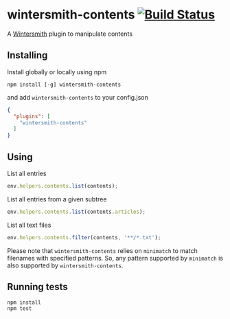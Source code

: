 # wintersmith-contents [![Build Status](https://travis-ci.org/xavierdutreilh/wintersmith-contents.svg?branch=master)](https://travis-ci.org/xavierdutreilh/wintersmith-contents)

A [Wintersmith](https://github.com/jnordberg/wintersmith) plugin to manipulate contents

## Installing

Install globally or locally using npm

```
npm install [-g] wintersmith-contents
```

and add `wintersmith-contents` to your config.json

```json
{
  "plugins": [
    "wintersmith-contents"
  ]
}
```

## Using

List all entries

```javascript
env.helpers.contents.list(contents);
```

List all entries from a given subtree

```javascript
env.helpers.contents.list(contents.articles);
```

List all text files

```javascript
env.helpers.contents.filter(contents, '**/*.txt');
```

Please note that `wintersmith-contents` relies on `minimatch` to match filenames with specified patterns. So, any pattern supported by `minimatch` is also supported by `wintersmith-contents`.

## Running tests

```
npm install
npm test
```
